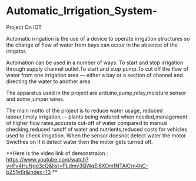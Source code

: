 # Automatic_Irrigation_System-
Project On IOT

Automatic irrigation is the use of a device to operate irrigation structures so the change of flow of water from bays can occur in the absence of the irrigator.

Automation can be used in a number of ways:
To start and stop irrigation through supply channel outlet.To start and stop pump.To cut off the flow of water from one irrigation area —  either a bay or a section of channel and directing the water to another area.

The apparatus used in the project are arduino,pump,relay,moisture sensor and some jumper wires.

The main motto of the project is to reduce water usage, reduced labour,timely irrigation,— plants being watered when needed,management of higher flow rates,accurate cut-off of water compared to manual checking,reduced runoff of water and nutrients,reduced costs for vehicles used to check irrigation.
When the sensor doesnot detect water the motor Swicthes on if it detect water then the motor gets turned off.



**Here is the video link of demonstraion : https://www.youtube.com/watch?v=Pv4HuNgo3cQ&list=PLdmv3QWqEl8XOm1NTAlCrn4hC-bZ51v6r&index=13 **
